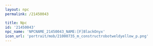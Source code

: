 ```yaml
---
layout: npc
permalink: /21450043

title: Npc
id: '21450043'
npc_name: 'NPCNAME_21450043_NAME:[F]BlackOnyx'
icon_url: 'portrait/mob/21000735_m_constructrobotweldyellow_p.png'
---
```

